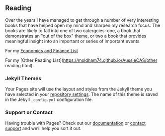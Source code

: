 ## Reading

Over the years I have managed to get through a number of very interesting books that have helped open my mind and sharpen my research focus. The books are likely to fall into one of two catergoies: one, a book that demonstrates an "out of the box" theme, or two a book that provides meaningful insight into an important or series of important events. 

 
For my [Economics and Finance List](https://moldham74.github.io/AussieCAS/eandfreading.html)

For my  [Other Reading List](https://moldham74.github.io/AussieCAS/other reading.html).

### Jekyll Themes

Your Pages site will use the layout and styles from the Jekyll theme you have selected in your [repository settings](https://github.com/moldham74/AussieABM/settings). The name of this theme is saved in the Jekyll `_config.yml` configuration file.

### Support or Contact

Having trouble with Pages? Check out our [documentation](https://help.github.com/categories/github-pages-basics/) or [contact support](https://github.com/contact) and we’ll help you sort it out.
